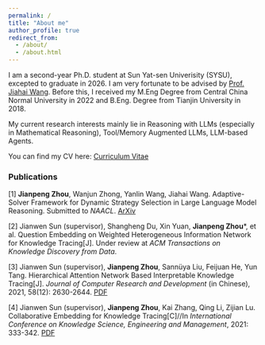 ```yaml
---
permalink: /
title: "About me"
author_profile: true
redirect_from: 
  - /about/
  - /about.html
---
```


I am a second-year Ph.D. student at Sun Yat-sen Univerisity (SYSU), excepted to graduate in 2026. I am very fortunate to be advised by [Prof. Jiahai Wang](https://cse.sysu.edu.cn/content/2551). Before this, I received my M.Eng Degree from Central China Normal University in 2022 and B.Eng. Degree from Tianjin University in 2018.

My current research interests mainly lie in Reasoning with LLMs (especially in Mathematical Reasoning), Tool/Memory Augmented LLMs, LLM-based Agents.

You can find my CV here: [Curriculum Vitae](../assets/CV_JianpengZhou_SYSU.pdf)

### Publications

[1] **Jianpeng Zhou**, Wanjun Zhong, Yanlin Wang, Jiahai Wang. Adaptive-Solver Framework for Dynamic Strategy Selection in Large Language Model Reasoning. Submitted to *NAACL*. [ArXiv](https://arxiv.org/pdf/2310.01446.pdf)

[2] Jianwen Sun (supervisor), Shangheng Du, Xin Yuan, **Jianpeng Zhou***, et al. Question Embedding on Weighted Heterogeneous Information Network for Knowledge Tracing[J]. Under review at *ACM Transactions on Knowledge Discovery from Data*.

[3] Jianwen Sun (supervisor), **Jianpeng Zhou**, Sannüya Liu, Feijuan He, Yun Tang. Hierarchical Attention Network Based Interpretable Knowledge Tracing[J]. *Journal of Computer Research and Development* (in Chinese), 2021, 58(12): 2630-2644. [PDF](https://crad.ict.ac.cn/cn/article/doi/10.7544/issn1000-1239.2021.20210997)

[4] Jianwen Sun (supervisor), **Jianpeng Zhou**, Kai Zhang, Qing Li, Zijian Lu. Collaborative Embedding for Knowledge Tracing[C]//In *International Conference on Knowledge Science, Engineering and Management*, 2021: 333-342. [PDF](https://link.springer.com/chapter/10.1007/978-3-030-82147-0_27)

